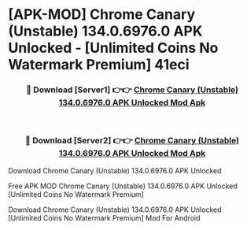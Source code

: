 # [APK-MOD] Chrome Canary (Unstable) 134.0.6976.0 APK Unlocked - [Unlimited Coins No Watermark Premium] 41eci



<div align="center">
<h3>🔴 Download [Server1] 👉👉 <a href="https://momento.my/?title=Chrome_Canary_(Unstable)_134.0.6976.0_APK_Unlocked">Chrome Canary (Unstable) 134.0.6976.0 APK Unlocked Mod Apk</a></h3><br>

<h3>🔴 Download [Server2] 👉👉 <a href="https://momento.my/?title=Chrome_Canary_(Unstable)_134.0.6976.0_APK_Unlocked">Chrome Canary (Unstable) 134.0.6976.0 APK Unlocked Mod Apk</a></h3>
</div>



Download Chrome Canary (Unstable) 134.0.6976.0 APK Unlocked 

Free APK MOD Chrome Canary (Unstable) 134.0.6976.0 APK Unlocked [Unlimited Coins No Watermark Premium]

Download Chrome Canary (Unstable) 134.0.6976.0 APK Unlocked [Unlimited Coins No Watermark Premium] Mod For Android
